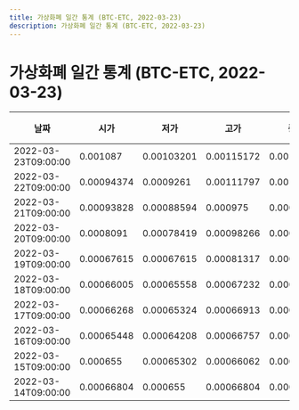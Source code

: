```yaml
---
title: 가상화폐 일간 통계 (BTC-ETC, 2022-03-23)
description: 가상화폐 일간 통계 (BTC-ETC, 2022-03-23)
---
```


가상화폐 일간 통계 (BTC-ETC, 2022-03-23)
===

|날짜|시가|저가|고가|종가|비고|
|--|--|--|--|--|--|
|2022-03-23T09:00:00|0.001087|0.00103201|0.00115172|0.00106315|    |
|2022-03-22T09:00:00|0.00094374|0.0009261|0.00111797|0.001087|    |
|2022-03-21T09:00:00|0.00093828|0.00088594|0.000975|0.00093745|    |
|2022-03-20T09:00:00|0.0008091|0.00078419|0.00098266|0.00092023|    |
|2022-03-19T09:00:00|0.00067615|0.00067615|0.00081317|0.00079444|    |
|2022-03-18T09:00:00|0.00066005|0.00065558|0.00067232|0.00067232|    |
|2022-03-17T09:00:00|0.00066268|0.00065324|0.00066913|0.00065878|    |
|2022-03-16T09:00:00|0.00065448|0.00064208|0.00066757|0.00066159|    |
|2022-03-15T09:00:00|0.000655|0.00065302|0.00066062|0.00066046|    |
|2022-03-14T09:00:00|0.00066804|0.000655|0.00066804|0.000655|    |
